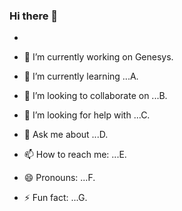 ### Hi there 👋

-

- 🔭 I’m currently working on Genesys.
- 🌱 I’m currently learning ...A.
- 👯 I’m looking to collaborate on ...B.
- 🤔 I’m looking for help with ...C.
- 💬 Ask me about ...D.
- 📫 How to reach me: ...E.
- 😄 Pronouns: ...F.
- ⚡ Fun fact: ...G.
